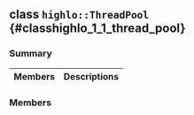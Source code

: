 ## class `highlo::ThreadPool` {#classhighlo_1_1_thread_pool}

### Summary

 Members                        | Descriptions                                
--------------------------------|---------------------------------------------

### Members

